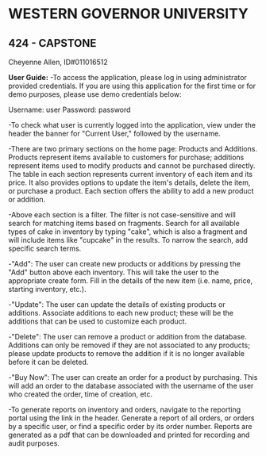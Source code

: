 # WESTERN GOVERNOR UNIVERSITY 
## 424 - CAPSTONE

Cheyenne Allen, ID#011016512

**User Guide:**
-To access the application, please log in using administrator provided credentials. If you are using this application for the first time or for demo purposes, please use demo credentials below:

Username: user
Password: password

-To check what user is currently logged into the application, view under the header the banner for "Current User," followed by the username.

-There are two primary sections on the home page: Products and Additions. Products represent items available to customers for purchase; additions represent items used to modify products and cannot be purchased directly. The table in each section represents current inventory of each item and its price. It also provides options to update the item's details, delete the item, or purchase a product. Each section offers the ability to add a new product or addition.

-Above each section is a filter. The filter is not case-sensitive and will search for matching items based on fragments. Search for all available types of cake in inventory by typing "cake", which is also a fragment and will include items like "cupcake" in the results. To narrow the search, add specific search terms.

-"Add": The user can create new products or additions by pressing the "Add" button above each inventory. This will take the user to the appropriate create form. Fill in the details of the new item (i.e. name, price, starting inventory, etc.).

-"Update": The user can update the details of existing products or additions. Associate additions to each new product; these will be the additions that can be used to customize each product.

-"Delete": The user can remove a product or addition from the database. Additions can only be removed if they are not associated to any products; please update products to remove the addition if it is no longer available before it can be deleted.

-"Buy Now": The user can create an order for a product by purchasing. This will add an order to the database associated with the username of the user who created the order, time of creation, etc.

-To generate reports on inventory and orders, navigate to the reporting portal using the link in the header. Generate a report of all orders, or orders by a specific user, or find a specific order by its order number. Reports are generated as a pdf that can be downloaded and printed for recording and audit purposes.